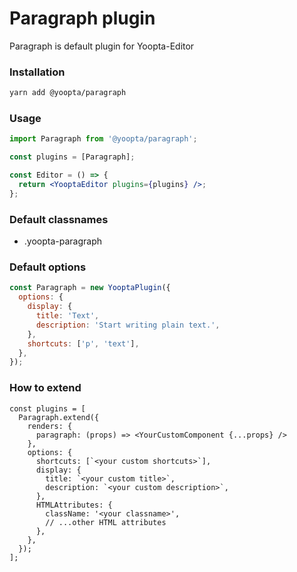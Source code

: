 # Paragraph plugin

Paragraph is default plugin for Yoopta-Editor

### Installation

```bash
yarn add @yoopta/paragraph
```

### Usage

```jsx
import Paragraph from '@yoopta/paragraph';

const plugins = [Paragraph];

const Editor = () => {
  return <YooptaEditor plugins={plugins} />;
};
```

### Default classnames

- .yoopta-paragraph

### Default options

```js
const Paragraph = new YooptaPlugin({
  options: {
    display: {
      title: 'Text',
      description: 'Start writing plain text.',
    },
    shortcuts: ['p', 'text'],
  },
});
```

### How to extend

```tsx
const plugins = [
  Paragraph.extend({
    renders: {
      paragraph: (props) => <YourCustomComponent {...props} />
    },
    options: {
      shortcuts: [`<your custom shortcuts>`],
      display: {
        title: `<your custom title>`,
        description: `<your custom description>`,
      },
      HTMLAttributes: {
        className: '<your classname>',
        // ...other HTML attributes
      },
    },
  });
];
```
